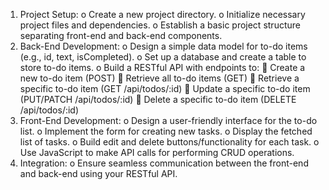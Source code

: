 
1.	Project Setup:
o	Create a new project directory.
o	Initialize necessary project files and dependencies.
o	Establish a basic project structure separating front-end and back-end components.
2.	Back-End Development:
o	Design a simple data model for to-do items (e.g., id, text, isCompleted).
o	Set up a database and create a table to store to-do items.
o	Build a RESTful API with endpoints to:
	Create a new to-do item (POST)
	Retrieve all to-do items (GET)
	Retrieve a specific to-do item (GET /api/todos/:id)
	Update a specific to-do item (PUT/PATCH /api/todos/:id)
	Delete a specific to-do item (DELETE /api/todos/:id)
3.	Front-End Development:
o	Design a user-friendly interface for the to-do list.
o	Implement the form for creating new tasks.
o	Display the fetched list of tasks.
o	Build edit and delete buttons/functionality for each task.
o	Use JavaScript to make API calls for performing CRUD operations.
4.	Integration:
o	Ensure seamless communication between the front-end and back-end using your RESTful API.

